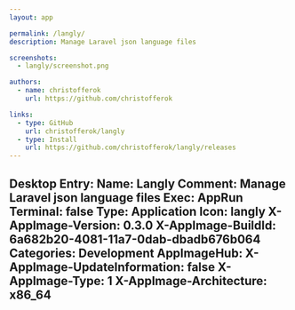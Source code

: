 ```yaml
---
layout: app

permalink: /langly/
description: Manage Laravel json language files

screenshots:
  - langly/screenshot.png

authors:
  - name: christofferok
    url: https://github.com/christofferok

links:
  - type: GitHub
    url: christofferok/langly
  - type: Install
    url: https://github.com/christofferok/langly/releases
---
```

Desktop Entry:
  Name: Langly
  Comment: Manage Laravel json language files
  Exec: AppRun
  Terminal: false
  Type: Application
  Icon: langly
  X-AppImage-Version: 0.3.0
  X-AppImage-BuildId: 6a682b20-4081-11a7-0dab-dbadb676b064
  Categories: Development
AppImageHub:
  X-AppImage-UpdateInformation: false
  X-AppImage-Type: 1
  X-AppImage-Architecture: x86_64
---
